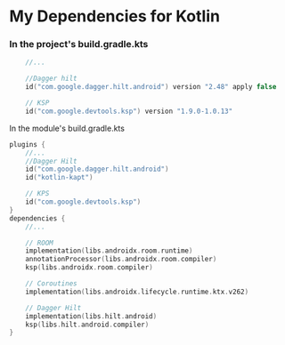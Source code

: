 # My Dependencies for Kotlin

### In the project's build.gradle.kts
```kotlin
    //...

    //Dagger hilt
    id("com.google.dagger.hilt.android") version "2.48" apply false

    // KSP
    id("com.google.devtools.ksp") version "1.9.0-1.0.13"
```
In the module's build.gradle.kts

```kotlin
plugins {
    //...
    //Dagger Hilt
    id("com.google.dagger.hilt.android")
    id("kotlin-kapt")

    // KPS
    id("com.google.devtools.ksp")
}
dependencies {
    //...

    // ROOM
    implementation(libs.androidx.room.runtime)
    annotationProcessor(libs.androidx.room.compiler)
    ksp(libs.androidx.room.compiler)

    // Coroutines
    implementation(libs.androidx.lifecycle.runtime.ktx.v262)

    // Dagger Hilt
    implementation(libs.hilt.android)
    ksp(libs.hilt.android.compiler)
}

```
